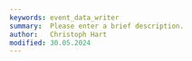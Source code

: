 ```yaml
---
keywords: event_data_writer
summary:  Please enter a brief description.
author:   Christoph Hart
modified: 30.05.2024
---
```

  
